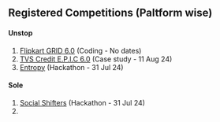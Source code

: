 ## Registered Competitions (Paltform wise)

#### Unstop
1. [Flipkart GRID 6.0](https://unstop.com/hackathons/flipkart-grid-60-information-security-challenge-flipkart-grid-60-flipkart-1024250) (Coding - No dates)
2. [TVS Credit E.P.I.C 6.0](https://unstop.com/competitions/tvs-credit-epic-60-analytics-challenge-epic-season-6-tvs-credit-1067484) (Case study - 11 Aug 24)
3. [Entropy](https://unstop.com/hackathons/entropy-vellore-institute-of-technology-chennai-1070223) (Hackathon - 31 Jul 24)

#### Sole
1. [Social Shifters](https://socialshifters.innovationchallenge.com/register) (Hackathon - 31 Jul 24)
2. 